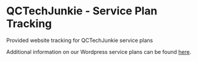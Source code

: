# QCTechJunkie - Service Plan Tracking
Provided website tracking for QCTechJunkie service plans

Additional information on our Wordpress service plans can be found [here](https://qctechjunkie.com/services/).

